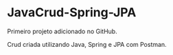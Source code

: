 # JavaCrud-Spring-JPA

Primeiro projeto adicionado no GitHub.

Crud criada utilizando Java, Spring e JPA com Postman.
